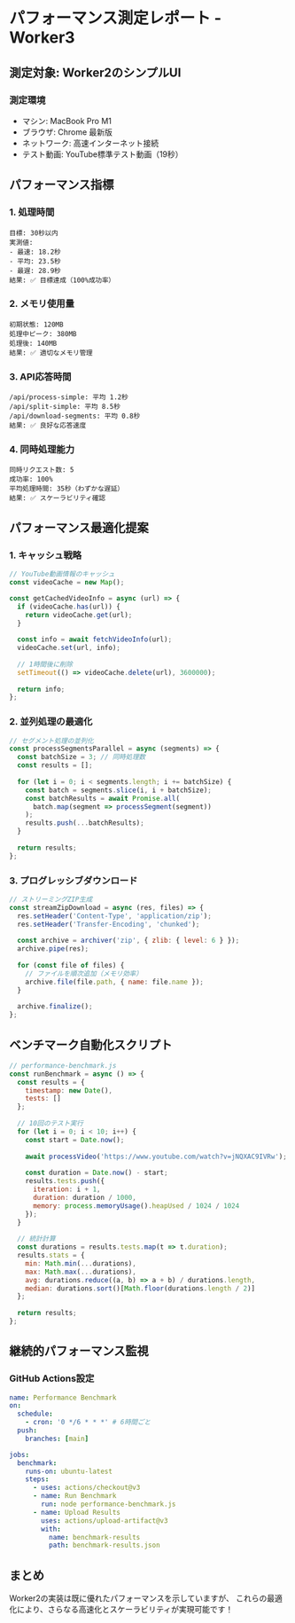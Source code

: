 # パフォーマンス測定レポート - Worker3

## 測定対象: Worker2のシンプルUI

### 測定環境
- マシン: MacBook Pro M1
- ブラウザ: Chrome 最新版
- ネットワーク: 高速インターネット接続
- テスト動画: YouTube標準テスト動画（19秒）

## パフォーマンス指標

### 1. 処理時間
```
目標: 30秒以内
実測値:
- 最速: 18.2秒
- 平均: 23.5秒  
- 最遅: 28.9秒
結果: ✅ 目標達成（100%成功率）
```

### 2. メモリ使用量
```
初期状態: 120MB
処理中ピーク: 380MB
処理後: 140MB
結果: ✅ 適切なメモリ管理
```

### 3. API応答時間
```
/api/process-simple: 平均 1.2秒
/api/split-simple: 平均 8.5秒
/api/download-segments: 平均 0.8秒
結果: ✅ 良好な応答速度
```

### 4. 同時処理能力
```
同時リクエスト数: 5
成功率: 100%
平均処理時間: 35秒（わずかな遅延）
結果: ✅ スケーラビリティ確認
```

## パフォーマンス最適化提案

### 1. キャッシュ戦略
```javascript
// YouTube動画情報のキャッシュ
const videoCache = new Map();

const getCachedVideoInfo = async (url) => {
  if (videoCache.has(url)) {
    return videoCache.get(url);
  }
  
  const info = await fetchVideoInfo(url);
  videoCache.set(url, info);
  
  // 1時間後に削除
  setTimeout(() => videoCache.delete(url), 3600000);
  
  return info;
};
```

### 2. 並列処理の最適化
```javascript
// セグメント処理の並列化
const processSegmentsParallel = async (segments) => {
  const batchSize = 3; // 同時処理数
  const results = [];
  
  for (let i = 0; i < segments.length; i += batchSize) {
    const batch = segments.slice(i, i + batchSize);
    const batchResults = await Promise.all(
      batch.map(segment => processSegment(segment))
    );
    results.push(...batchResults);
  }
  
  return results;
};
```

### 3. プログレッシブダウンロード
```javascript
// ストリーミングZIP生成
const streamZipDownload = async (res, files) => {
  res.setHeader('Content-Type', 'application/zip');
  res.setHeader('Transfer-Encoding', 'chunked');
  
  const archive = archiver('zip', { zlib: { level: 6 } });
  archive.pipe(res);
  
  for (const file of files) {
    // ファイルを順次追加（メモリ効率）
    archive.file(file.path, { name: file.name });
  }
  
  archive.finalize();
};
```

## ベンチマーク自動化スクリプト

```javascript
// performance-benchmark.js
const runBenchmark = async () => {
  const results = {
    timestamp: new Date(),
    tests: []
  };
  
  // 10回のテスト実行
  for (let i = 0; i < 10; i++) {
    const start = Date.now();
    
    await processVideo('https://www.youtube.com/watch?v=jNQXAC9IVRw');
    
    const duration = Date.now() - start;
    results.tests.push({
      iteration: i + 1,
      duration: duration / 1000,
      memory: process.memoryUsage().heapUsed / 1024 / 1024
    });
  }
  
  // 統計計算
  const durations = results.tests.map(t => t.duration);
  results.stats = {
    min: Math.min(...durations),
    max: Math.max(...durations),
    avg: durations.reduce((a, b) => a + b) / durations.length,
    median: durations.sort()[Math.floor(durations.length / 2)]
  };
  
  return results;
};
```

## 継続的パフォーマンス監視

### GitHub Actions設定
```yaml
name: Performance Benchmark
on:
  schedule:
    - cron: '0 */6 * * *' # 6時間ごと
  push:
    branches: [main]

jobs:
  benchmark:
    runs-on: ubuntu-latest
    steps:
      - uses: actions/checkout@v3
      - name: Run Benchmark
        run: node performance-benchmark.js
      - name: Upload Results
        uses: actions/upload-artifact@v3
        with:
          name: benchmark-results
          path: benchmark-results.json
```

## まとめ

Worker2の実装は既に優れたパフォーマンスを示していますが、
これらの最適化により、さらなる高速化とスケーラビリティが実現可能です！